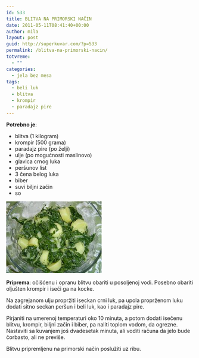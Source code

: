 ```yaml
---
id: 533
title: BLITVA NA PRIMORSKI NAČIN
date: 2011-05-11T08:41:40+00:00
author: mila
layout: post
guid: http://superkuvar.com/?p=533
permalink: /blitva-na-primorski-nacin/
totvreme:
  - ""
categories:
  - jela bez mesa
tags:
  - beli luk
  - blitva
  - krompir
  - paradajz pire
---
```

**Potrebno je**:

  * blitva (1 kilogram)
  * krompir (500 grama)
  * paradajz pire (po želji)
  * ulje (po mogućnosti maslinovo)
  * glavica crnog luka
  * peršunov list
  * 3 čena belog luka
  * biber
  * suvi biljni začin
  * so

<img class="alignnone size-full wp-image-628" title="blitvasakrompirom" src="/wp-content/uploads/2011/05/blitvasakrompirom.jpg" alt="" width="256" height="192" /> 

**Priprema**: očišćenu i opranu blitvu obariti u posoljenoj vodi. Posebno obariti oljušten krompir i iseći ga na kocke.

Na zagrejanom ulju propržiti iseckan crni luk, pa upola proprženom luku dodati sitno seckan peršun i beli luk, kao i paradajz pire.

Pirjaniti na umerenoj temperaturi oko 10 minuta, a potom dodati isečenu blitvu, krompir, biljni začin i biber, pa naliti toplom vodom, da ogrezne. Nastaviti sa kuvanjem još dvadesetak minuta, ali voditi računa da jelo bude čorbasto, ali ne previše.

Blitvu pripremljenu na primorski način poslužiti uz ribu.